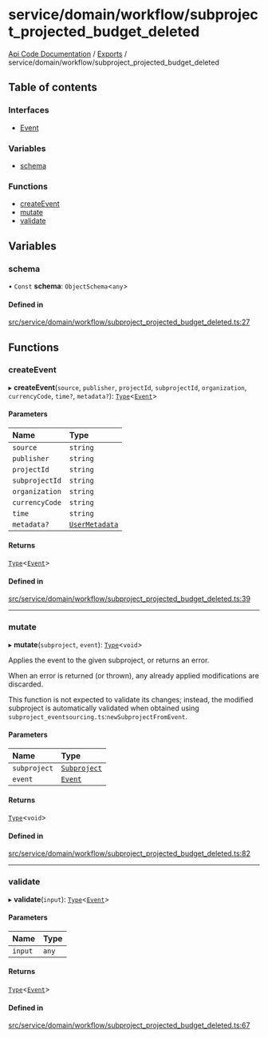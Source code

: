 # service/domain/workflow/subproject\_projected\_budget\_deleted
 
[Api Code Documentation](../README.md) / [Exports](../modules.md) / service/domain/workflow/subproject\_projected\_budget\_deleted

## Table of contents

### Interfaces

- [Event](../interfaces/service_domain_workflow_subproject_projected_budget_deleted.Event.md)

### Variables

- [schema](service_domain_workflow_subproject_projected_budget_deleted.md#schema)

### Functions

- [createEvent](service_domain_workflow_subproject_projected_budget_deleted.md#createevent)
- [mutate](service_domain_workflow_subproject_projected_budget_deleted.md#mutate)
- [validate](service_domain_workflow_subproject_projected_budget_deleted.md#validate)

## Variables

### schema

• `Const` **schema**: `ObjectSchema`\<`any`\>

#### Defined in

[src/service/domain/workflow/subproject_projected_budget_deleted.ts:27](https://github.com/openkfw/TruBudget/blob/086d599/api/src/service/domain/workflow/subproject_projected_budget_deleted.ts#L27)

## Functions

### createEvent

▸ **createEvent**(`source`, `publisher`, `projectId`, `subprojectId`, `organization`, `currencyCode`, `time?`, `metadata?`): [`Type`](result.md#type)\<[`Event`](../interfaces/service_domain_workflow_subproject_projected_budget_deleted.Event.md)\>

#### Parameters

| Name | Type |
| :------ | :------ |
| `source` | `string` |
| `publisher` | `string` |
| `projectId` | `string` |
| `subprojectId` | `string` |
| `organization` | `string` |
| `currencyCode` | `string` |
| `time` | `string` |
| `metadata?` | [`UserMetadata`](service_domain_metadata.md#usermetadata) |

#### Returns

[`Type`](result.md#type)\<[`Event`](../interfaces/service_domain_workflow_subproject_projected_budget_deleted.Event.md)\>

#### Defined in

[src/service/domain/workflow/subproject_projected_budget_deleted.ts:39](https://github.com/openkfw/TruBudget/blob/086d599/api/src/service/domain/workflow/subproject_projected_budget_deleted.ts#L39)

___

### mutate

▸ **mutate**(`subproject`, `event`): [`Type`](result.md#type)\<`void`\>

Applies the event to the given subproject, or returns an error.

When an error is returned (or thrown), any already applied modifications are
discarded.

This function is not expected to validate its changes; instead, the modified
subproject is automatically validated when obtained using
`subproject_eventsourcing.ts`:`newSubprojectFromEvent`.

#### Parameters

| Name | Type |
| :------ | :------ |
| `subproject` | [`Subproject`](../interfaces/service_domain_workflow_subproject.Subproject.md) |
| `event` | [`Event`](../interfaces/service_domain_workflow_subproject_projected_budget_deleted.Event.md) |

#### Returns

[`Type`](result.md#type)\<`void`\>

#### Defined in

[src/service/domain/workflow/subproject_projected_budget_deleted.ts:82](https://github.com/openkfw/TruBudget/blob/086d599/api/src/service/domain/workflow/subproject_projected_budget_deleted.ts#L82)

___

### validate

▸ **validate**(`input`): [`Type`](result.md#type)\<[`Event`](../interfaces/service_domain_workflow_subproject_projected_budget_deleted.Event.md)\>

#### Parameters

| Name | Type |
| :------ | :------ |
| `input` | `any` |

#### Returns

[`Type`](result.md#type)\<[`Event`](../interfaces/service_domain_workflow_subproject_projected_budget_deleted.Event.md)\>

#### Defined in

[src/service/domain/workflow/subproject_projected_budget_deleted.ts:67](https://github.com/openkfw/TruBudget/blob/086d599/api/src/service/domain/workflow/subproject_projected_budget_deleted.ts#L67)
